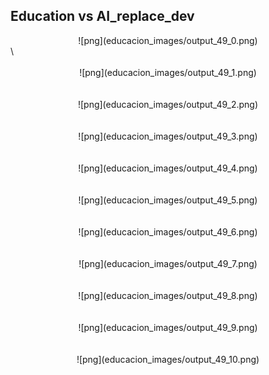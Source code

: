 ## Education vs AI_replace_dev

<center>![png](educacion_images/output_49_0.png)   </center>\
<br/><br/>
<center>![png](educacion_images/output_49_1.png)   </center>
<br/><br/>
<center>![png](educacion_images/output_49_2.png)   </center>
<br/><br/>
<center>![png](educacion_images/output_49_3.png)   </center>
<br/><br/>
<center>![png](educacion_images/output_49_4.png)   </center>
<br/><br/>
<center>![png](educacion_images/output_49_5.png)   </center>
<br/><br/>
<center>![png](educacion_images/output_49_6.png)   </center>
<br/><br/>
<center>![png](educacion_images/output_49_7.png)   </center>
<br/><br/>
<center>![png](educacion_images/output_49_8.png)   </center>
<br/><br/>
<center>![png](educacion_images/output_49_9.png)   </center>
<br/><br/>
<center>![png](educacion_images/output_49_10.png)  </center>

</br></br>
